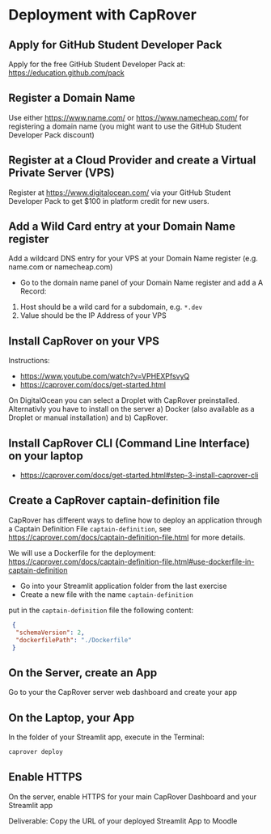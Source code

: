 # Deployment with CapRover

## Apply for GitHub Student Developer Pack

Apply for the free GitHub Student Developer Pack at: https://education.github.com/pack

## Register a Domain Name

Use either https://www.name.com/ or https://www.namecheap.com/ for registering a domain name (you might want to use the GitHub Student Developer Pack discount)

## Register at a Cloud Provider and create a Virtual Private Server (VPS)

Register at https://www.digitalocean.com/ via your GitHub Student Developer Pack to get $100 in platform credit for new users.

## Add a Wild Card entry at your Domain Name register

Add a wildcard DNS entry for your VPS at your Domain Name register (e.g. name.com or namecheap.com)
- Go to the domain name panel of your Domain Name register and add a A Record:
1. Host should be a wild card for a subdomain, e.g. `*.dev`
2. Value should be the IP Address of your VPS

## Install CapRover on your VPS

Instructions:
- https://www.youtube.com/watch?v=VPHEXPfsvyQ 
- https://caprover.com/docs/get-started.html 

On DigitalOcean you can select a Droplet with CapRover preinstalled. 
Alternativly you have to install on the server a) Docker (also available as a Droplet or manual installation) and b) CapRover.

## Install CapRover CLI (Command Line Interface) on your laptop

- https://caprover.com/docs/get-started.html#step-3-install-caprover-cli 


## Create a CapRover captain-definition file

CapRover has different ways to define how to deploy an application through a Captain Definition File `captain-definition`, see https://caprover.com/docs/captain-definition-file.html for more details.

We will use a Dockerfile for the deployment: https://caprover.com/docs/captain-definition-file.html#use-dockerfile-in-captain-definition 

- Go into your Streamlit application folder from the last exercise
- Create a new file with the name `captain-definition`

put in the `captain-definition` file the following content:
```json
 {
  "schemaVersion": 2,
  "dockerfilePath": "./Dockerfile"
 }
```

## On the Server, create an App

Go to your the CapRover server web dashboard and create your app

## On the Laptop, your App

In the folder of your Streamlit app, execute in the Terminal:

```bash
caprover deploy
```

## Enable HTTPS

On the server, enable HTTPS for your main CapRover Dashboard and your Streamlit app

Deliverable: Copy the URL of your deployed Streamlit App to Moodle

